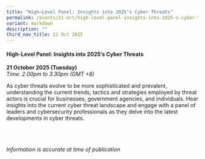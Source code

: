 ```yaml
---
title: "High–Level Panel: Insights into 2025’s Cyber Threats"
permalink: /events/21-oct/high-level-panel-insights-into-2025-s-cyber-threats/
variant: markdown
description: ""
third_nav_title: 21 Oct 2025
---
```

#### **High-Level Panel: Insights into 2025’s Cyber Threats**

**21 October 2025 (Tuesday)**  
*Time: 2.00pm to 3.30pm (GMT +8)*

As cyber threats evolve to be more sophisticated and prevalent, understanding the current trends, tactics and strategies employed by threat actors is crucial for businesses, government agencies, and individuals. Hear insights into the current cyber threat landscape and engage with a panel of leaders and cybersecurity professionals as they delve into the latest developments in cyber threats. 

<br><br><br>
*Information is accurate at time of publication*